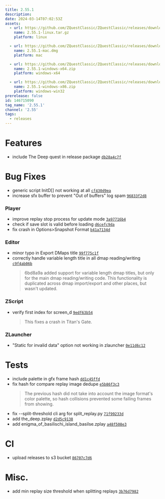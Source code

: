 ```yaml
---
title: 2.55.1
description: 
date: 2024-03-14T07:02:53Z
assets: 
  - url: https://github.com/ZQuestClassic/ZQuestClassic/releases/download/2.55.1/2.55.1-linux.tar.gz
    name: 2.55.1-linux.tar.gz
    platform: linux

  - url: https://github.com/ZQuestClassic/ZQuestClassic/releases/download/2.55.1/2.55.1-mac.dmg
    name: 2.55.1-mac.dmg
    platform: mac

  - url: https://github.com/ZQuestClassic/ZQuestClassic/releases/download/2.55.1/2.55.1-windows-x64.zip
    name: 2.55.1-windows-x64.zip
    platform: windows-x64

  - url: https://github.com/ZQuestClassic/ZQuestClassic/releases/download/2.55.1/2.55.1-windows-x86.zip
    name: 2.55.1-windows-x86.zip
    platform: windows-win32
prerelease: false
id: 146715090
tag_name: '2.55.1'
channel: '2.55'
tags:
  - releases
---
```


# Features

- include The Deep quest in release package [`db28a4c7f`](https://github.com/ZQuestClassic/ZQuestClassic/commit/db28a4c7fc3bc5d8896fda3907e042796d7526e6)

# Bug Fixes

- generic script InitD[] not working at all [`cf430d9ea`](https://github.com/ZQuestClassic/ZQuestClassic/commit/cf430d9ea4a87c3ab0d0d2e455defd18a23c61a5)
- increase sfx buffer to prevent "Out of buffers" log spam [`96833f2d8`](https://github.com/ZQuestClassic/ZQuestClassic/commit/96833f2d886c25b43bfee36e8479fa4d624da0e1)

### Player

- improve replay stop process for update mode [`3a97716b4`](https://github.com/ZQuestClassic/ZQuestClassic/commit/3a97716b4eff81682020cd0e667ae7b02d5a2d71)
- check if save slot is valid before loading [`d6cefc9da`](https://github.com/ZQuestClassic/ZQuestClassic/commit/d6cefc9da4b39a1a8522fb06300d25fedc5c2895)
- fix crash in Options>Snapshot Format [`b41a7134d`](https://github.com/ZQuestClassic/ZQuestClassic/commit/b41a7134d0378ed64f4f433bf5cae9af00f76d53)

### Editor

- minor typo in Export DMaps title [`99f775c1f`](https://github.com/ZQuestClassic/ZQuestClassic/commit/99f775c1f9a18ad656b5204efd7ae6425f9e8863)
- correctly handle variable length title in all dmap reading/writing [`c9f4ab06b`](https://github.com/ZQuestClassic/ZQuestClassic/commit/c9f4ab06b54223b2378c28a1480d171b8b34dfa7)
   &nbsp;
   >6bd8a9a added support for variable length dmap titles, but only for the main dmap reading/writing code. This functionality is duplicated across dmap import/export and other places, but wasn't updated. 
   >

### ZScript

- verify first index for screen_d [`9edf63b54`](https://github.com/ZQuestClassic/ZQuestClassic/commit/9edf63b545a0663b3d5c693cf4ecafc6ece9b247)
   &nbsp;
   >This fixes a crash in Titan's Gate. 
   >

### ZLauncher

- "Static for invalid data" option not working in zlauncher [`0e11d6c12`](https://github.com/ZQuestClassic/ZQuestClassic/commit/0e11d6c123835292fa7d3462f3ff4f5b63eb428a)

# Tests

- include palette in gfx frame hash [`dd1c45ffd`](https://github.com/ZQuestClassic/ZQuestClassic/commit/dd1c45ffde891158e604723c6c4c0716bd789a74)
- fix hash for compare replay image dedupe [`e5b86f3c3`](https://github.com/ZQuestClassic/ZQuestClassic/commit/e5b86f3c3ad57160bbb220bedb23de88cdd0ec03)
   &nbsp;
   >The previous hash did not take into account the image format's color palette, so hash collisions prevented some failing frames from showing. 
   >
- fix --split-threshold cli arg for split_replay.py [`71f99233d`](https://github.com/ZQuestClassic/ZQuestClassic/commit/71f99233dece4c49162cb1e65242aec3ee712591)
- add the_deep.zplay [`d2d5c9138`](https://github.com/ZQuestClassic/ZQuestClassic/commit/d2d5c9138286f4d518a4027a4e7fc0e1276a9bff)
- add enigma_of_basilischi_island_basilse.zplay [`a48f508e3`](https://github.com/ZQuestClassic/ZQuestClassic/commit/a48f508e381ac6ee93c4ebbf79d93671e3756267)

# CI

- upload releases to s3 bucket [`86707c7d6`](https://github.com/ZQuestClassic/ZQuestClassic/commit/86707c7d638f34c919fe5b372cc6c33c63b73cba)

# Misc.

- add min replay size threshold when splitting replays [`3b76d7982`](https://github.com/ZQuestClassic/ZQuestClassic/commit/3b76d7982199340064285f93f31876e45b6023dd)
